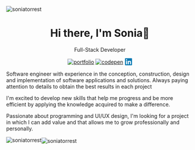 <p align="left"> <img src="https://komarev.com/ghpvc/?username=soniatorrest&label=Profile%20views&color=0e75b6&style=flat-square" alt="soniatorrest" /> </p>
<h1 align="center">Hi there, I'm Sonia👋</h1>

<p align="center">Full-Stack Developer</p>
<p align="center"> 
<a href="https://soniatorres-dev.web.app" target="_blank"> <img align="center" src="https://github.com/soniatorrest/soniatorrest.github.io/blob/master/assets/img/logo.svg" alt="portfolio" width="20" height="20"/></a>
<a href="https://codepen.io/soniatorrest" target="_blank"><img align="center" src="https://cdn.worldvectorlogo.com/logos/codepen-icon.svg" alt="codepen" height="20" width="20" /></a>
<a href="https://linkedin.com/in/sonia-torres-tacero" target="_blank"><img align="center" src="https://raw.githubusercontent.com/devicons/devicon/master/icons/linkedin/linkedin-original.svg" alt="linkedin" height="20" width="20" /></a>
  </p>

Software engineer with experience in the conception, construction, design and implementation of software applications and solutions. Always paying attention to details to obtain the best results in each project

I'm excited to develop new skills that help me progress and be more efficient by applying the knowledge acquired to make a difference.

Passionate about programming and UI/UX design, I'm looking for a project in which I can add value and that allows me to grow professionally and personally.

<p><img align="left" src="https://github-readme-stats.vercel.app/api/top-langs?username=soniatorrest&show_icons=true&theme=dracula&locale=en&layout=compact" alt="soniatorrest" /></p>
<p><img align="center" src="https://github-readme-streak-stats.herokuapp.com/?user=soniatorrest&theme=dark" alt="soniatorrest" /></p>



<!--
<p>&nbsp;<img align="center" src="https://github-readme-stats.vercel.app/api?username=soniatorrest&show_icons=true&theme=dracula&locale=en" alt="soniatorrest" /></p>
-->

<!---
soniatorrest/soniatorrest is a ✨ special ✨ repository because its `README.md` (this file) appears on your GitHub profile.
You can click the Preview link to take a look at your changes.
--->

